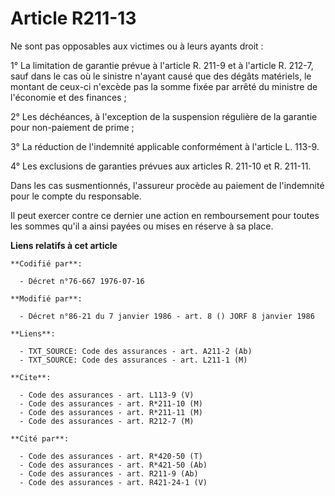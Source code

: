 # Article R211-13

Ne sont pas opposables aux victimes ou à leurs ayants droit :

1° La limitation de garantie prévue à l'article R. 211-9 et à l'article R. 212-7, sauf dans le cas où le sinistre n'ayant
causé que des dégâts matériels, le montant de ceux-ci n'excède pas la somme fixée par arrêté du ministre de l'économie et des
finances ;

2° Les déchéances, à l'exception de la suspension régulière de la garantie pour non-paiement de prime ;

3° La réduction de l'indemnité applicable conformément à l'article L. 113-9.

4° Les exclusions de garanties prévues aux articles R. 211-10 et R. 211-11.

Dans les cas susmentionnés, l'assureur procède au paiement de l'indemnité pour le compte du responsable.

Il peut exercer contre ce dernier une action en remboursement pour toutes les sommes qu'il a ainsi payées ou mises en réserve
à sa place.

**Liens relatifs à cet article**

	**Codifié par**:

	  - Décret n°76-667 1976-07-16

	**Modifié par**:

	  - Décret n°86-21 du 7 janvier 1986 - art. 8 () JORF 8 janvier 1986

	**Liens**:

	  - TXT_SOURCE: Code des assurances - art. A211-2 (Ab)
	  - TXT_SOURCE: Code des assurances - art. L211-1 (M)

	**Cite**:

	  - Code des assurances - art. L113-9 (V)
	  - Code des assurances - art. R*211-10 (M)
	  - Code des assurances - art. R*211-11 (M)
	  - Code des assurances - art. R212-7 (M)

	**Cité par**:

	  - Code des assurances - art. R*420-50 (T)
	  - Code des assurances - art. R*421-50 (Ab)
	  - Code des assurances - art. R211-9 (Ab)
	  - Code des assurances - art. R421-24-1 (V)
